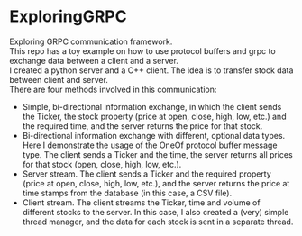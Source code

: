 # ExploringGRPC

Exploring GRPC communication framework.</br>
This repo has a toy example on how to use protocol buffers and grpc to exchange data between a client and a server.</br>
I created a python server and a C++ client. The idea is to transfer stock data between client and server.</br>
There are four methods involved in this communication:</br>
- Simple, bi-directional information exchange, in which the client sends the Ticker, the stock property (price at open, close, high, low, etc.) and the required time, and the server returns the price for that stock.</br>
- Bi-directional information exchange with different, optional data types. Here I demonstrate the usage of the OneOf protocol buffer message type. The client sends a Ticker and the time, the server returns all prices for that stock (open, close, high, low, etc.).</br>
- Server stream. The client sends a Ticker and the required property (price at open, close, high, low, etc.), and the server returns the price at time stamps from the database (in this case, a CSV file).</br>
- Client stream. The client streams the Ticker, time and volume of different stocks to the server. In this case, I also created a (very) simple thread manager, and the data for each stock is sent in a separate thread.</br>
